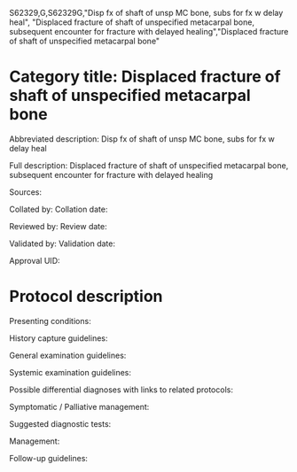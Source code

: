 S62329,G,S62329G,"Disp fx of shaft of unsp MC bone, subs for fx w delay heal", "Displaced fracture of shaft of unspecified metacarpal bone, subsequent encounter for fracture with delayed healing","Displaced fracture of shaft of unspecified metacarpal bone"
# Category title: Displaced fracture of shaft of unspecified metacarpal bone

Abbreviated description: Disp fx of shaft of unsp MC bone, subs for fx w delay heal

Full description: Displaced fracture of shaft of unspecified metacarpal bone, subsequent encounter for fracture with delayed healing

Sources:

Collated by:
Collation date:

Reviewed by:
Review date:

Validated by:
Validation date:

Approval UID:

# Protocol description

Presenting conditions:

History capture guidelines:

General examination guidelines:

Systemic examination guidelines:

Possible differential diagnoses with links to related protocols:

Symptomatic / Palliative management:

Suggested diagnostic tests:

Management:

Follow-up guidelines:
